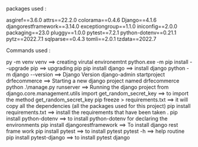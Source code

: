 packages used : 

asgiref==3.6.0
attrs==22.2.0
colorama==0.4.6
Django==4.1.6
djangorestframework==3.14.0
exceptiongroup==1.1.0
iniconfig==2.0.0
packaging==23.0
pluggy==1.0.0
pytest==7.2.1
python-dotenv==0.21.1
pytz==2022.7.1
sqlparse==0.4.3
tomli==2.0.1
tzdata==2022.7


Commands used : 


py -m venv venv                                                 ==> creating virutal environemtnt
python.exe -m pip install --upgrade pip                         ==> upgrading pip
pip install django                                              ==> install django 
python -m django  --version                                     ==> Django Version
django-admin startproject drfecommerce                          ==> Starting a new django project named drfecommerce
python .\manage.py runserver                                    ==> Running the django project
from django.core.management.utils import get_random_secret_key  ==> to import the method get_random_secret_key
pip freeze > requirements.txt                                   ==> it will copy all the dependencies (all the packages used for this project)
pip install requirements.txt                                    ==> install the requirements that have been taken .
pip install python-dotenv                                       ==> to install python-dotenv for declaring the environments
pip install djangorestframework                                 ==> To install django rest frame work
pip install pytest                                              ==> to install pytest 
pytest -h                                                       ==> help routine
pip install pytest-django                                       ==> to install pytest django 


